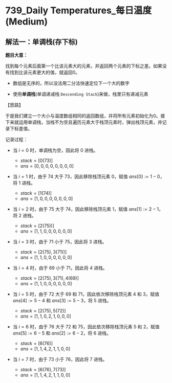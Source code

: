 # 739_Daily Temperatures_每日温度 (Medium)

## 解法一：单调栈(存下标)

**题目大意：**

找到每个元素后面第一个比该元素大的元素，并返回两个元素的下标之差。如果没有找到比该元素更大的值，就返回0。

- 数组是无序的，所以没法用二分法快速定位下一个大的数字

- 使用**单调栈**(单调递减栈 `Descending Stack`)来做，栈里只有递减元素

【思路】

于是我们建立一个大小与温度数组相同的返回数组，并将所有元素初始化为0。接下来就运用单调栈，当栈不为空且遍历元素大于栈顶元素时，弹出栈顶元素，并记录下标差值。

记录过程：

- 当 $i=0$ 时，单调栈为空，因此将 $0$ 进栈。

  - $stack = [0(73)]$
  - $ans=[0,0,0,0,0,0,0,0]$

- 当 $i=1$ 时，由于 $74$ 大于 $73$，因此移除栈顶元素 $0$，赋值 $ans[0]:=1-0$，将 $1$ 进栈。

  - $stack=[1(74)]$
  - $ans=[1,0,0,0,0,0,0,0]$

- 当 $i=2$ 时，由于 $75$ 大于 $74$，因此移除栈顶元素 $1$，赋值 $ans[1]:=2-1$，将 $2$ 进栈。

  - $stack=[2(75))]$
  - $ans=[1,1,0,0,0,0,0,0]$

- 当 $i=3$ 时，由于 $71$ 小于 $75$，因此将 $3$ 进栈。

  - $stack=[2(75),3(71))]$
  - $ans=[1,1,0,0,0,0,0,0]$

- 当 $i=4$ 时，由于 $69$ 小于 $71$，因此将 $4$ 进栈。

  - $stack=[2(75),3(71),4(69)]$
  - $ans=[1,1,0,0,0,0,0,0]$

- 当 $i=5$ 时，由于 $72$ 大于 $69$ 和 $71$，因此依次移除栈顶元素 $4$ 和 $3$，赋值 $ans[4]:=5-4$ 和 $ans[3]:=5-3$，将 $5$ 进栈。

  - $stack=[2(75),5(72)]$
  - $ans=[1,1,0,2,1,0,0,0]$

- 当 $i=6$ 时，由于 $76$ 大于 $72$ 和 $75$，因此依次移除栈顶元素 $5$ 和 $2$，赋值 $ans[5]:=6-5$ 和 $ans[2]:=6-2$，将 $6$ 进栈。

  - $stack=[6(76)]$
  - $ans=[1,1,4,2,1,1,0,0]$

- 当 $i=7$ 时，由于 $73$ 小于 $76$，因此将 $7$ 进栈。

  - $stack=[6(76),7(73)]$
  - $ans=[1,1,4,2,1,1,0,0]$
